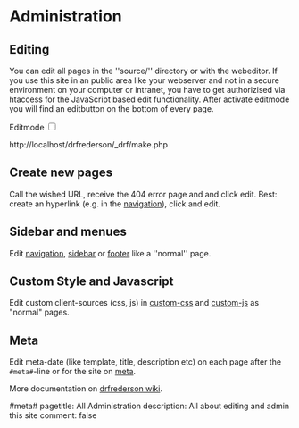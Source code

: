 # Administration

## Editing

You can edit all pages in the ''source/'' directory or with the webeditor.
If you use this site in an public area like your webserver and not in a secure environment on your computer or intranet, you have to get authorizised via htaccess for the JavaScript based edit functionality. After activate editmode you will find an editbutton on the bottom of every page.

Editmode <input type="checkbox" name="requestauth"  id="requestauth" value="requestauth" >

http://localhost/drfrederson/_drf/make.php

## Create new pages

Call the wished URL, receive the 404 error page and and click edit. Best: create an hyperlink (e.g. in the [navigation](./area:navigation)), click and edit.

## Sidebar and menues

Edit [navigation](./area:navigation), [sidebar](./area:sidebar) or  [footer](./area:footer) like a ''normal'' page.

## Custom Style and Javascript

Edit custom client-sources (css, js) in [custom-css](./drf:drf-custom-css) and [custom-js](./drf:drf-custom-js) as "normal" pages.

## Meta

Edit meta-date (like template, title, description etc) on each page after the <code>#meta#</code>-line or for the site on [meta](meta).


More documentation on [drfrederson wiki](https://github.com/klml/drfrederson/wiki/drfrederson).

#meta#
pagetitle: All Administration
description: All about editing and admin this site
comment: false

